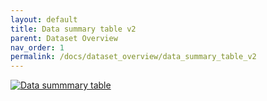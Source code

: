 ```yaml
---
layout: default
title: Data summary table v2
parent: Dataset Overview
nav_order: 1
permalink: /docs/dataset_overview/data_summary_table_v2
---
```



<a href="https://bhfdsc.github.io/documentation/assets/images/Dataset_summary_table_20240930.pdf">
  <img src="https://bhfdsc.github.io/documentation/assets/images/data_summary_table_png.png" alt="Data summmary table">
</a>


